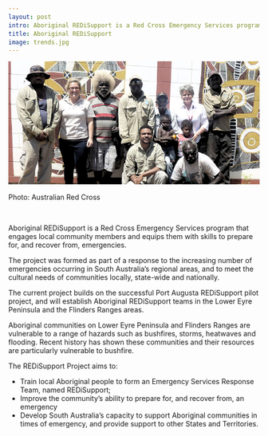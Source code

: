 ```yaml
---
layout: post
intro: Aboriginal REDiSupport is a Red Cross Emergency Services program that engages local community members and equips them with skills to prepare for, and recover from, emergencies.
title: Aboriginal REDiSupport
image: trends.jpg
---
```


<div class='imagebox full'>
	<img src='assets/content/trends.jpg'>
	<p class='fig'>Photo: Australian Red Cross</p>
</div>
<br>


Aboriginal REDiSupport is a Red Cross Emergency Services program that engages local community members and equips them with skills to prepare for, and recover from, emergencies.

The project was formed as part of a response to the increasing number of emergencies occurring in South Australia’s regional areas, and to meet the cultural needs of communities locally, state-wide and nationally.

The current project builds on the successful Port Augusta REDiSupport pilot project, and will establish Aboriginal REDiSupport teams in the Lower Eyre Peninsula and the Flinders Ranges areas. 

Aboriginal communities on Lower Eyre Peninsula and Flinders Ranges are vulnerable to a range of hazards such as bushfires, storms, heatwaves and flooding. Recent history has shown these communities and their resources are particularly vulnerable to bushfire. 

The REDiSupport Project aims to:
 - Train local Aboriginal people to form an Emergency Services Response Team, named REDiSupport;
 - Improve the community’s ability to prepare for, and recover from, an emergency
 - Develop South Australia’s capacity to support Aboriginal communities in times of emergency, and provide support to other States and Territories.
